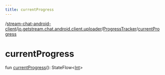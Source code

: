 ```yaml
---
title: currentProgress
---
```

/[stream-chat-android-client](../../index.md)/[io.getstream.chat.android.client.uploader](../index.md)/[ProgressTracker](index.md)/[currentProgress](currentProgress.md)  
  
  
  
# currentProgress  
fun [currentProgress](currentProgress.md)(): StateFlow&lt;[Int](https://kotlinlang.org/api/latest/jvm/stdlib/kotlin/-int/index.html)&gt;
